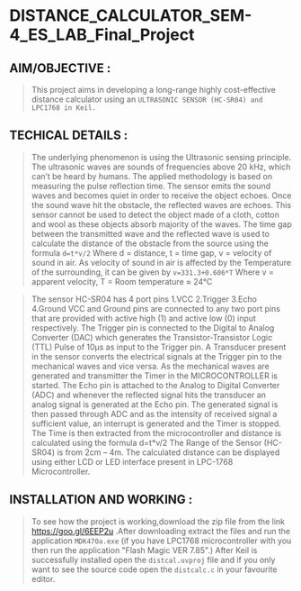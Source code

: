 # DISTANCE_CALCULATOR_SEM-4_ES_LAB_Final_Project

## AIM/OBJECTIVE :  
> This project aims in developing a long-range highly cost-effective distance calculator using an `ULTRASONIC SENSOR (HC-SR04) and LPC1768 in Keil.`

## TECHICAL DETAILS :
> The underlying phenomenon is using the Ultrasonic sensing principle.
The ultrasonic waves are sounds of frequencies above 20 kHz, which can’t be heard by humans. The applied methodology is based on measuring the pulse reflection time. The sensor emits the sound waves and becomes quiet in order to receive the object echoes. Once the sound wave hit the obstacle, the reflected waves are echoes.
This sensor cannot be used to detect the object made of a cloth, cotton and wool as these objects absorb majority of the waves.
The time gap between the transmitted wave and the reflected wave is used to calculate the distance of the obstacle from the source using the formula
                                                `d=t*v/2`
Where d = distance, t = time gap, v = velocity of sound in air.
As velocity of sound in air is affected by the Temperature of the surrounding, it can be given by 
                                                `v=331.3+0.606*T`
Where v = apparent velocity, T = Room temperature ≈ 24°C

> The sensor HC-SR04 has 4 port pins 1.VCC 2.Trigger 3.Echo 4.Ground
VCC and Ground pins are connected to any two port pins that are provided with active high (1) and active low (0) input respectively. The Trigger pin is connected to the Digital to Analog Converter (DAC) which generates the Transistor-Transistor Logic (TTL) Pulse of 10µs as input to the Trigger pin.  A Transducer present in the sensor converts the electrical signals at the Trigger pin to the mechanical waves and vice versa. As the mechanical waves are generated and transmitter the Timer in the MICROCONTROLLER is started. The Echo pin is attached to the Analog to Digital Converter (ADC) and whenever the reflected signal hits the transducer an analog signal is generated at the Echo pin. The generated signal is then passed through ADC and as the intensity of received signal a sufficient value, an interrupt is generated and the Timer is stopped. The Time is then extracted from the microcontroller and distance is calculated using the formula
d=t*v/2
>The Range of the Sensor (HC-SR04) is from 2cm – 4m.
>The calculated distance can be displayed using either LCD or LED interface present in LPC-1768 Microcontroller. 

## INSTALLATION AND WORKING :
>To see how the project is working,download the zip file from the link https://goo.gl/6EEP2u .After downloading extract the files and run the application `MDK470a.exe` (if you have LPC1768 microcontroller with you then run the application "Flash Magic VER 7.85".)
After Keil is successfully installed open the `distcal.uvproj` file and if you only want to see the source code open the `distcalc.c` in your favourite editor.
